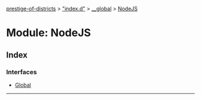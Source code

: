 [prestige-of-districts](../README.md) > ["index.d"](../modules/_index_d_.md) > [__global](../modules/_index_d_.__global.md) > [NodeJS](../modules/_index_d_.__global.nodejs.md)

# Module: NodeJS

## Index

### Interfaces

* [Global](../interfaces/_index_d_.__global.nodejs.global.md)

---

